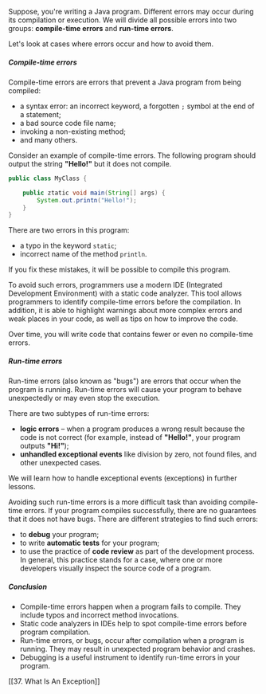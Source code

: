 Suppose, you're writing a Java program. Different errors may occur during its compilation or execution. We will divide all possible errors into two groups: **compile-time errors** and **run-time errors**.

Let's look at cases where errors occur and how to avoid them.

##### Compile-time errors

Compile-time errors are errors that prevent a Java program from being compiled:

- a syntax error: an incorrect keyword, a forgotten `;` symbol at the end of a statement;
- a bad source code file name;
- invoking a non-existing method;
- and many others.

Consider an example of compile-time errors. The following program should output the string **"Hello!"** but it does not compile.

```java
public class MyClass {

    public ztatic void main(String[] args) {
        System.out.printn("Hello!");
    }
}
```

There are two errors in this program:

- a typo in the keyword `static`;
- incorrect name of the method `println`.

If you fix these mistakes, it will be possible to compile this program.

To avoid such errors, programmers use a modern IDE (Integrated Development Environment) with a static code analyzer. This tool allows programmers to identify compile-time errors before the compilation. In addition, it is able to highlight warnings about more complex errors and weak places in your code, as well as tips on how to improve the code.

Over time, you will write code that contains fewer or even no compile-time errors.

##### Run-time errors

Run-time errors (also known as "bugs") are errors that occur when the program is running. Run-time errors will cause your program to behave unexpectedly or may even stop the execution.

There are two subtypes of run-time errors:

- **logic errors** – when a program produces a wrong result because the code is not correct (for example, instead of **"Hello!"**, your program outputs **"Hi!"**);
- **unhandled exceptional events** like division by zero, not found files, and other unexpected cases.

We will learn how to handle exceptional events (exceptions) in further lessons.

Avoiding such run-time errors is a more difficult task than avoiding compile-time errors. If your program compiles successfully, there are no guarantees that it does not have bugs. There are different strategies to find such errors:

- to **debug** your program;
- to write **automatic tests** for your program;
- to use the practice of **code review** as part of the development process. In general, this practice stands for a case, where one or more developers visually inspect the source code of a program.

##### Conclusion

- Compile-time errors happen when a program fails to compile. They include typos and incorrect method invocations.
- Static code analyzers in IDEs help to spot compile-time errors before program compilation.
- Run-time errors, or bugs, occur after compilation when a program is running. They may result in unexpected program behavior and crashes.
- Debugging is a useful instrument to identify run-time errors in your program.

[[37. What Is An Exception]]
